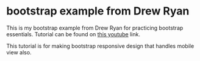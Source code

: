 # bootstrap example from Drew Ryan

This is my bootstrap example from Drew Ryan for practicing bootstrap essentials.
Tutorial can be found on [this youtube](https://www.youtube.com/watch?v=eIWRbvE1B2E) link.

This tutorial is for making bootstrap responsive design that handles mobile view also.
